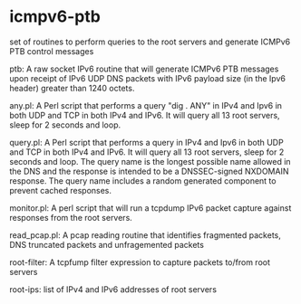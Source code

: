 # icmpv6-ptb
set of routines to perform queries to the root servers and generate ICMPv6 PTB control messages

ptb:	A raw socket IPv6 routine that will generate ICMPv6 PTB messages upon receipt
        of IPv6 UDP DNS packets with IPv6 payload size (in the Ipv6 header)  greater 
        than 1240 octets. 

any.pl:	A Perl script that performs a query "dig . ANY" in IPv4 and Ipv6 in both UDP and TCP
	in both IPv4 and IPv6. It will query all 13 root servers, sleep for 2 seconds and
        loop.

query.pl: A Perl script that performs a query in IPv4 and Ipv6 in both UDP and TCP
	in both IPv4 and IPv6. It will query all 13 root servers, sleep for 2 seconds and
        loop. The query name is the longest possible name allowed in the DNS and the response
	is intended to be a DNSSEC-signed NXDOMAIN response. The query name includes a random
        generated component to prevent cached responses.

monitor.pl: A perl script that will run a tcpdump IPv6 packet capture against responses from the
	root servers.

read_pcap.pl: A pcap reading routine that identifies fragmented packets, DNS truncated packets and 
	unfragemented packets

root-filter: A tcpfump filter expression to capture packets to/from root servers

root-ips: list of IPv4 and IPv6 addresses of root servers




